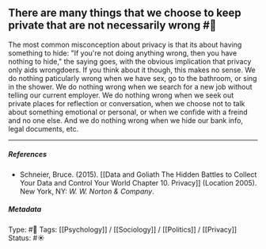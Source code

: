 ## There are many things that we choose to keep private that are not necessarily wrong  #🧠 

The most common misconception about privacy is that its about having something to hide: "If you're not doing anything wrong, then you have nothing to hide," the saying goes, with the obvious implication that privacy only aids wrongdoers. If you think about it though, this makes no sense. We do nothing paticularly wrong when we have sex, go to the bathroom, or sing in the shower. We do nothing wrong when we search for a new job without telling our current employer. We do nothing wrong when we seek out private places for reflection or conversation, when we choose not to talk about something emotional or personal, or when we confide with a freind and no one else. And we do nothing wrong when we hide our bank info, legal documents, etc. 

___

##### References

- Schneier, Bruce. (2015). [[Data and Goliath The Hidden Battles to Collect Your Data and Control Your World Chapter 10. Privacy]] (Location 2005). New York, NY: _W. W. Norton & Company_. 

##### Metadata

Type: #🔴 
Tags: [[Psychology]] / [[Sociology]] / [[Politics]] / [[Privacy]]
Status: #☀️ 